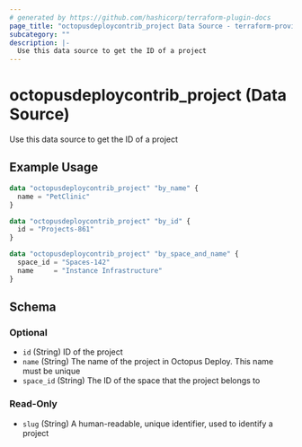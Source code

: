 ```yaml
---
# generated by https://github.com/hashicorp/terraform-plugin-docs
page_title: "octopusdeploycontrib_project Data Source - terraform-provider-octopusdeploycontrib"
subcategory: ""
description: |-
  Use this data source to get the ID of a project
---
```


# octopusdeploycontrib_project (Data Source)

Use this data source to get the ID of a project

## Example Usage

```terraform
data "octopusdeploycontrib_project" "by_name" {
  name = "PetClinic"
}

data "octopusdeploycontrib_project" "by_id" {
  id = "Projects-861"
}

data "octopusdeploycontrib_project" "by_space_and_name" {
  space_id = "Spaces-142"
  name     = "Instance Infrastructure"
}
```

<!-- schema generated by tfplugindocs -->
## Schema

### Optional

- `id` (String) ID of the project
- `name` (String) The name of the project in Octopus Deploy. This name must be unique
- `space_id` (String) The ID of the space that the project belongs to

### Read-Only

- `slug` (String) A human-readable, unique identifier, used to identify a project
